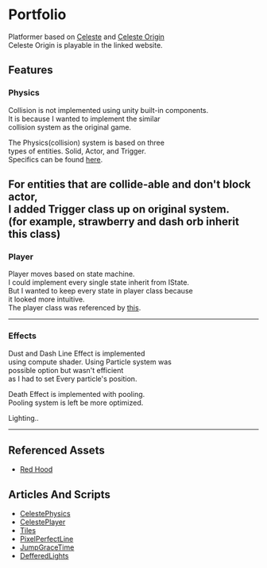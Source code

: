 # Portfolio
Platformer based on [Celeste](https://www.celestegame.com/) and [Celeste Origin](https://maddymakesgamesinc.itch.io/celesteclassic)  
Celeste Origin is playable in the linked website.

## Features

### Physics
Collision is not implemented using unity built-in components.  
It is because I wanted to implement the similar   
collision system as the original game. 

The Physics(collision) system is based on three  
types of entities. Solid, Actor, and Trigger.  
Specifics can be found [here](https://maddythorson.medium.com/celeste-and-towerfall-physics-d24bd2ae0fc5).

For entities that are collide-able and don't block actor,  
I added Trigger class up on original system.  
(for example, strawberry and dash orb inherit this class)
---
### Player
Player moves based on state machine.  
I could implement every single state inherit from IState.  
But I wanted to keep every state in player class because   
it looked more intuitive.  
The player class was referenced by [this](https://github.com/NoelFB/Celeste/tree/master/Source/Player).

---
### Effects
Dust and Dash Line Effect is implemented   
using compute shader. Using Particle system was  
possible option but wasn't efficient   
as I had to set Every particle's position.

Death Effect is implemented with pooling.  
Pooling system is left be more optimized.

Lighting..

---
## Referenced Assets 

- [Red Hood](https://legnops.itch.io/red-hood-character)

[//]: # (- [Pixel Art GUI Elements]&#40;https://mounirtohami.itch.io/pixel-art-gui-elements&#41;)

[//]: # (- [fantasy icons pack]&#40;https://shikashipx.itch.io/shikashis-fantasy-icons-pack&#41;)

## Articles And Scripts
- [CelestePhysics](https://maddythorson.medium.com/celeste-and-towerfall-physics-d24bd2ae0fc5)
- [CelestePlayer](https://github.com/NoelFB/Celeste/tree/master/Source/Player)
- [Tiles](https://aran.ink/posts/celeste-tilesets)
- [PixelPerfectLine](https://www.youtube.com/watch?v=nlzvesTsSrI)
- [JumpGraceTime](http://kpulv.com/123/Platforming_Ledge_Forgiveness/)
- [DefferedLights](https://www.youtube.com/watch?v=R6vQ9VmMz2w&t=5s)

[//]: # (- [Scroller]&#40;https://github.com/setchi/FancyScrollView&#41;)